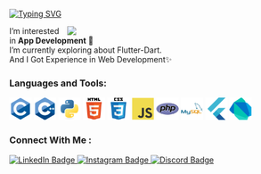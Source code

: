 [![Typing SVG](https://readme-typing-svg.demolab.com?font=Teko&size=25&duration=2500&pause=150&color=F7A011&multiline=true&width=435&height=75&lines=Hello+There!!!;I'm+Yuvraj+Singh+%F0%9F%98%8E)](https://git.io/typing-svg)

<img align="right" src="https://media.giphy.com/media/qgQUggAC3Pfv687qPC/giphy.gif" width="400"/>
I’m interested in <b>App Development</b> 📱<br>
I’m currently exploring about Flutter-Dart. <br>
And I Got Experience in Web Development✨

<h3 align="left">Languages and Tools:</h3>
<p align="left">
  <img src="https://raw.githubusercontent.com/devicons/devicon/master/icons/c/c-original.svg" alt="c" width="40" height="40"/>
  <img src="https://raw.githubusercontent.com/devicons/devicon/master/icons/cplusplus/cplusplus-original.svg" alt="cplusplus" width="40" height="40"/>
  <img src="https://raw.githubusercontent.com/devicons/devicon/master/icons/python/python-original.svg" alt="python" width="40" height="40"/>
  <img src="https://raw.githubusercontent.com/devicons/devicon/master/icons/html5/html5-original-wordmark.svg" alt="html5" width="40" height="40"/>
  <img src="https://raw.githubusercontent.com/devicons/devicon/master/icons/css3/css3-original-wordmark.svg" alt="css3" width="40" height="40"/>
  <img src="https://raw.githubusercontent.com/devicons/devicon/master/icons/javascript/javascript-original.svg" alt="js" width="40" height="40"/>
  <img src="https://raw.githubusercontent.com/devicons/devicon/master/icons/php/php-original.svg" alt="php" width="40" height="40"/>
  <img src="https://raw.githubusercontent.com/devicons/devicon/master/icons/mysql/mysql-original-wordmark.svg" alt="mysql" width="40" height="40"/>
  <img src="https://raw.githubusercontent.com/devicons/devicon/master/icons/flutter/flutter-original.svg" alt="flutter" width="40" height="40"/>
  <img src="https://raw.githubusercontent.com/devicons/devicon/master/icons/dart/dart-original.svg" alt="dart" width="40" height="40"/>
</p>

<h3 align="left">Connect With Me :</h3>
<div id="badges">
  <a href="https://www.linkedin.com/in/yuv-singh627">
    <img src="https://img.shields.io/badge/LinkedIn-blue?style=for-the-badge&logo=linkedin&logoColor=white" alt="LinkedIn Badge"/>
  </a>
  <a href="https://www.instagram.com/yuvrajsingh_175">
    <img src="https://img.shields.io/badge/Insta-red?style=for-the-badge&logo=instagram&logoColor=white" alt="Instagram Badge"/>
  </a>
  <a href="https://discord.gg/MAn4pMeWjq">
    <img src="https://img.shields.io/badge/discord-blue?style=for-the-badge&logo=Discord&logoColor=white" alt="Discord Badge"/>
  </a>
</div>
<!---
yuvrajSingh175/yuvrajSingh175 is a ✨ special ✨ repository because its `README.md` (this file) appears on your GitHub profile.
You can click the Preview link to take a look at your changes.
--->
